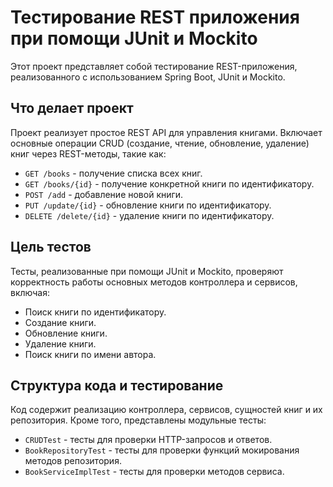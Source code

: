 # Тестирование REST приложения при помощи JUnit и Mockito

Этот проект представляет собой тестирование REST-приложения, реализованного с использованием Spring Boot, JUnit и Mockito.

## Что делает проект

Проект реализует простое REST API для управления книгами. Включает основные операции CRUD (создание, чтение, обновление, удаление) книг через REST-методы, такие как:

- `GET /books` - получение списка всех книг.
- `GET /books/{id}` - получение конкретной книги по идентификатору.
- `POST /add` - добавление новой книги.
- `PUT /update/{id}` - обновление книги по идентификатору.
- `DELETE /delete/{id}` - удаление книги по идентификатору.

## Цель тестов

Тесты, реализованные при помощи JUnit и Mockito, проверяют корректность работы основных методов контроллера и сервисов, включая:

- Поиск книги по идентификатору.
- Создание книги.
- Обновление книги.
- Удаление книги.
- Поиск книги по имени автора.

## Структура кода и тестирование

Код содержит реализацию контроллера, сервисов, сущностей книг и их репозитория. Кроме того, представлены модульные тесты:

- `CRUDTest` - тесты для проверки HTTP-запросов и ответов.
- `BookRepositoryTest` - тесты для проверки функций мокирования методов репозитория.
- `BookServiceImplTest` - тесты для проверки методов сервиса.
